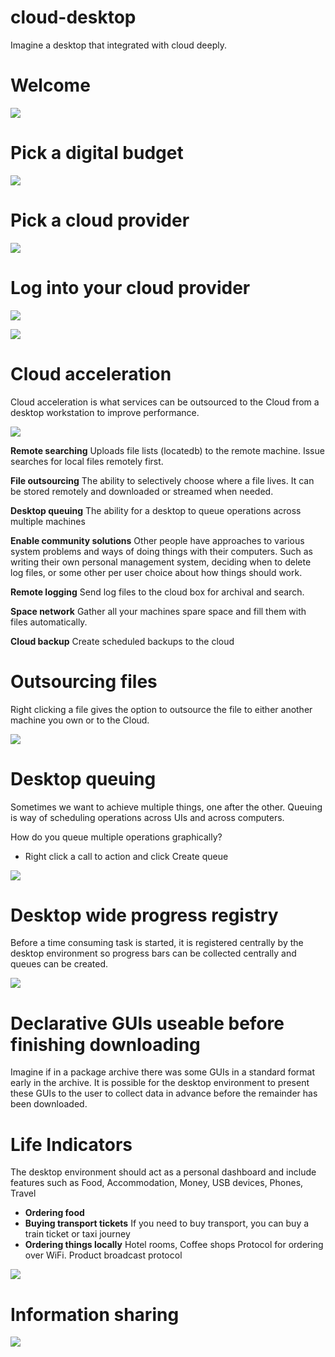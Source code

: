 # cloud-desktop

Imagine a desktop that integrated with cloud deeply.

# Welcome

![](images/welcome.png)

# Pick a digital budget

![](images/budget.png)

# Pick a cloud provider

![](images/pickcloud.png)

# Log into your cloud provider

![](images/cloud_login.png)

![](images/creating_cloud.png)

# Cloud acceleration

Cloud acceleration is what services can be outsourced to the Cloud from a desktop workstation to improve performance.

![](images/acceleration.png)

**Remote searching** Uploads file lists (locatedb) to the remote machine. Issue searches for local files remotely first.

**File outsourcing** The ability to selectively choose where a file lives. It can be stored remotely and downloaded or streamed when needed.

**Desktop queuing** The ability for a desktop to queue operations across multiple machines

**Enable community solutions** Other people have approaches to various system problems and ways of doing things with their computers. Such as writing their own personal management system, deciding when to delete log files, or some other per user choice about how things should work.

**Remote logging** Send log files to the cloud box for archival and search.

**Space network** Gather all your machines spare space and fill them with files automatically.

**Cloud backup** Create scheduled backups to the cloud

# Outsourcing files

Right clicking a file gives the option to outsource the file to either another machine you own or to the Cloud.

![](images/outsource.png)

# Desktop queuing

Sometimes we want to achieve multiple things, one after the other. Queuing is way of scheduling operations across UIs and across computers.

How do you queue multiple operations graphically?

 * Right click a call to action and click Create queue

![](images/queuing.png)

# Desktop wide progress registry

Before a time consuming task is started, it is registered centrally by the desktop environment so progress bars can be collected centrally and queues can be created.

![](images/progress.png)

# Declarative GUIs useable before finishing downloading

Imagine if in a package archive there was some GUIs in a standard format early in the archive. It is possible for the desktop environment to present these GUIs to the user to collect data in advance before the remainder has been downloaded.

# Life Indicators

The desktop environment should act as a personal dashboard and include features such as Food, Accommodation, Money, USB devices, Phones, Travel

 * **Ordering food**
 * **Buying transport tickets** If you need to buy transport, you can buy a train ticket or taxi journey
 * **Ordering things locally** Hotel rooms, Coffee shops Protocol for ordering over WiFi. Product broadcast protocol

![](images/indicator.png)

# Information sharing

![](images/information.png)


